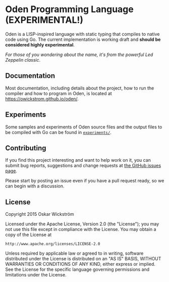 # Oden Programming Language (EXPERIMENTAL!)

Oden is a LISP-inspired language with static typing that compiles
to native code using Go. The current implementation is working draft
and **should be considered highly experimental**.

*For those of you wondering about the name, it's from the powerful Led
Zeppelin classic*.

## Documentation

Most documentation, including details about the project, how to run
the compiler and how to program in Oden, is located at
https://owickstrom.github.io/oden/.

## Experiments

Some samples and experiments of Oden source files and the output files to be
compiled with Go can be found in [`experiments/`](experiments).

## Contributing

If you find this project interesting and want to help work on it, you
can submit bug reports, suggestions and change requests at
[the GitHub issues page](https://github.com/owickstrom/oden/issues).

Please start by posting an issue even if you have a pull request ready,
so we can begin with a discussion.

## License

Copyright 2015 Oskar Wickström

Licensed under the Apache License, Version 2.0 (the "License");
you may not use this file except in compliance with the License.
You may obtain a copy of the License at

    http://www.apache.org/licenses/LICENSE-2.0

Unless required by applicable law or agreed to in writing, software
distributed under the License is distributed on an "AS IS" BASIS,
WITHOUT WARRANTIES OR CONDITIONS OF ANY KIND, either express or implied.
See the License for the specific language governing permissions and
limitations under the License.
